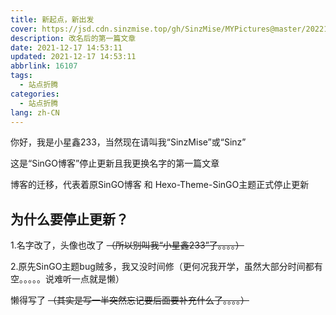 ```yaml
---
title: 新起点，新出发
cover: https://jsd.cdn.sinzmise.top/gh/SinzMise/MYPictures@master/20221230/46348.3e004dfapae0.webp
description: 改名后的第一篇文章
date: 2021-12-17 14:53:11
updated: 2021-12-17 14:53:11
abbrlink: 16107
tags:
  - 站点折腾
categories:
  - 站点折腾
lang: zh-CN
---
```

你好，我是小星鑫233，当然现在请叫我“SinzMise”或“Sinz”

这是“SinGO博客”停止更新且我更换名字的第一篇文章

博客的迁移，代表着原SinGO博客 和 Hexo-Theme-SinGO主题正式停止更新

## 为什么要停止更新？

1.名字改了，头像也改了 ~~（所以别叫我“小星鑫233”了。。。。）~~

2.原先SinGO主题bug贼多，我又没时间修（更何况我开学，虽然大部分时间都有空。。。。。说难听一点就是懒）

懒得写了 ~~（其实是写一半突然忘记要后面要补充什么了。。。。）~~